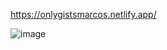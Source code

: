https://onlygistsmarcos.netlify.app/

![image](https://github.com/MarcosCantarutti/onlygists/assets/62340631/0c70bf5d-4a74-47a4-a709-992d0032ae6d)
